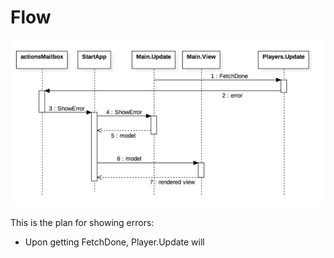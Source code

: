 # Flow
![Flow](flow-v04.png)

This is the plan for showing errors:

- Upon getting FetchDone, Player.Update will